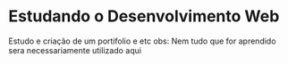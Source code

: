# Estudando o Desenvolvimento Web
 Estudo e criação de um portifolio e etc
 obs: Nem tudo que for aprendido sera necessariamente utilizado aqui
